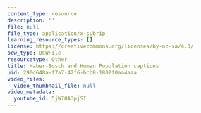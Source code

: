 ```yaml
---
content_type: resource
description: ''
file: null
file_type: application/x-subrip
learning_resource_types: []
license: https://creativecommons.org/licenses/by-nc-sa/4.0/
ocw_type: OCWFile
resourcetype: Other
title: Haber-Bosch and Human Population captions
uid: 290d648a-f7a7-42f6-bcb8-1802f0aa4aaa
video_files:
  video_thumbnail_file: null
video_metadata:
  youtube_id: 5jW7OA3pjSI
---
```

